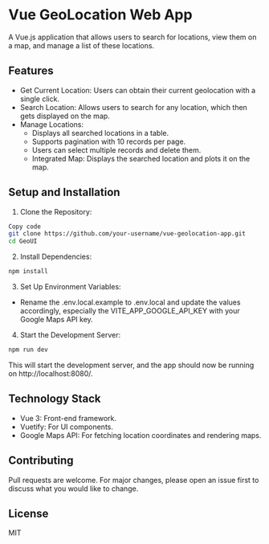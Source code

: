 # Vue GeoLocation Web App
A Vue.js application that allows users to search for locations, view them on a map, and manage a list of these locations.

## Features
* Get Current Location: Users can obtain their current geolocation with a single click.
* Search Location: Allows users to search for any location, which then gets displayed on the map.
* Manage Locations:
  * Displays all searched locations in a table.
  * Supports pagination with 10 records per page.
  * Users can select multiple records and delete them.
  * Integrated Map: Displays the searched location and plots it on the map.
## Setup and Installation
1. Clone the Repository:

```bash
Copy code
git clone https://github.com/your-username/vue-geolocation-app.git
cd GeoUI
```

2. Install Dependencies:

```bash
npm install
```
3. Set Up Environment Variables:

 * Rename the .env.local.example to .env.local and update the values accordingly, especially the VITE_APP_GOOGLE_API_KEY with your Google Maps API key.

4. Start the Development Server:

```bash
npm run dev
```
This will start the development server, and the app should now be running on http://localhost:8080/.

## Technology Stack
* Vue 3: Front-end framework.
* Vuetify: For UI components.
* Google Maps API: For fetching location coordinates and rendering maps.
## Contributing
Pull requests are welcome. For major changes, please open an issue first to discuss what you would like to change.

## License
MIT
